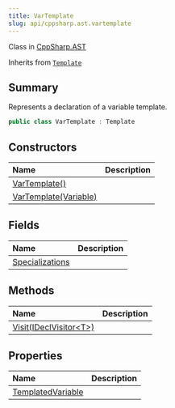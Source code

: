 ```yaml
---
title: VarTemplate
slug: api/cppsharp.ast.vartemplate
---
```

Class in [CppSharp.AST](/api/cppsharp/ast)

Inherits from [`Template`](/api/cppsharp/ast/template)

## Summary


Represents a declaration of a variable template.


```csharp
public class VarTemplate : Template
```

## Constructors

|Name|Description|
|:---|:---|
|[VarTemplate\(\)](/api/cppsharp/ast/vartemplate//ctor-1)||
|[VarTemplate\(Variable\)](/api/cppsharp/ast/vartemplate//ctor-2)||

## Fields

|Name|Description|
|:---|:---|
|[Specializations](/api/cppsharp/ast/vartemplate/specializations)||

## Methods

|Name|Description|
|:---|:---|
|[Visit\(IDeclVisitor\<T\>\)](/api/cppsharp/ast/vartemplate/visit)||

## Properties

|Name|Description|
|:---|:---|
|[TemplatedVariable](/api/cppsharp/ast/vartemplate/templatedvariable)||


